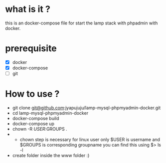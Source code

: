 # what is it ?
this is an docker-compose file for start the lamp stack with phpadmin with docker.

# prerequisite

- [x] docker
- [x] docker-compose
- [ ] git

# How to use ?
- git clone git@github.com:jyapujuju/lamp-mysql-phpmyadmin-docker.git
- cd lamp-mysql-phpmyadmin-docker
- docker-compose build
- docker-compose up
- chown -R $USER:$GROUPS .
-  - chown step is necessary for linux user only $USER is username and $GROUPS is corresponding groupname you can find this using $> ls -l
- create folder inside the www folder :)
